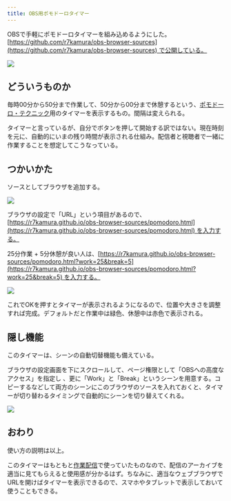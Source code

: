 ```yaml
---
title: OBS用ポモドーロタイマー
---
```

OBSで手軽にポモドーロタイマーを組み込めるようにした。[https://github.com/r7kamura/obs-browser-sources](https://github.com/r7kamura/obs-browser-sources) で公開している。

![](https://lh5.googleusercontent.com/UaTEOB3Agn6horU9L5cLUtjTUDgVkm97sl5x9hV1kCM3PBvKDHNdvfdKxLVUx2zeGCYMuuBTGr9Im0cRsJwpJflffCak9oBIY2g-uIhS5UIwmfQ2uieJjpow_xUsy_oMhczn1bH2-qZhDvvKa1ufr6Fo_AQfiAOW10tYgYXq0uTbmjR1nJ1LCPj1yZvE)

どういうものか
-------

毎時00分から50分まで作業して、50分から00分まで休憩するという、[ポモドーロ・テクニック](https://ja.wikipedia.org/wiki/%E3%83%9D%E3%83%A2%E3%83%89%E3%83%BC%E3%83%AD%E3%83%BB%E3%83%86%E3%82%AF%E3%83%8B%E3%83%83%E3%82%AF)用のタイマーを表示するもの。間隔は変えられる。

タイマーと言っているが、自分でボタンを押して開始する訳ではない。現在時刻を元に、自動的にいまの残り時間が表示される仕組み。配信者と視聴者で一緒に作業することを想定してこうなっている。

つかいかた
-----

ソースとしてブラウザを追加する。

![](https://lh6.googleusercontent.com/cD-hmWDWJU38Yag2D6IdyYVx2pvwV4Vydp3d7_aiA5yfUyLQPqeg9bkXFZanIxKRaqyKKxHetLYlroWgDpNCjQ_9DQZEf27YI2J5ot_JSV7qu-hPvzuF-Ej3GgrlmEAsPj0sZqfMqY0gcDWUbW1vzZy2f8Z8GRgFR3ri-UOMFd2xxPB16mBX-y_gK2qV)

ブラウザの設定で「URL」という項目があるので、[https://r7kamura.github.io/obs-browser-sources/pomodoro.html](https://r7kamura.github.io/obs-browser-sources/pomodoro.html) を入力する。

25分作業 + 5分休憩が良い人は、[https://r7kamura.github.io/obs-browser-sources/pomodoro.html?work=25&break=5](https://r7kamura.github.io/obs-browser-sources/pomodoro.html?work=25&break=5) を入力する。

![](https://lh3.googleusercontent.com/jYgagGL76E9M1zTH7qNxGPdV_FZ7wT8GzB9PGrVI_62NF3sx1wvDoUPhp9tK552N5ytIafyW1RnvVhUp_w8AkYW6yZOMa-w8jvX72bs8uWrufTxfdjjeSqzDfDVns2oZhWfzRHwHrbtkEY-acKCWFWvw63UuLXMADWtpIOTR909t0gWHED0YWyPM4fNc)

これでOKを押すとタイマーが表示されるようになるので、位置や大きさを調整すれば完成。デフォルトだと作業中は緑色、休憩中は赤色で表示される。

隠し機能
----

このタイマーは、シーンの自動切替機能も備えている。

ブラウザの設定画面を下にスクロールして、ページ権限として「OBSへの高度なアクセス」を指定し 、更に「Work」と「Break」というシーンを用意する。コピーするなどして両方のシーンにこのブラウザのソースを入れておくと、タイマーが切り替わるタイミングで自動的にシーンを切り替えてくれる。

![](https://lh6.googleusercontent.com/BxYBjK-Qw2vTW7nywkD1gfjIeo-YkncU8n42PSap9jkwhQFt5gmzQLjeseys_E0eq7SC_RBMuHh0i3FClfxnUP6OQvgSocrNYZzh8RtKmHwGnL3e-MArg55q-edcfbN341tx0Ff8tZJ3jOdOeYOCIWe-PdXroE7XNHr-Fl1l3vVLjj99GofUvx2aB-fk)

おわり
---

使い方の説明は以上。

このタイマーはもともと[作業配信](https://www.youtube.com/channel/UC5s-KpSDGzxWPWNv94PnJHw)で使っていたものなので、配信のアーカイブを適当に見てもらえると使用感が分かるはず。ちなみに、適当なウェブブラウザでURLを開けばタイマーを表示できるので、スマホやタブレットで表示しておいて使うこともできる。
